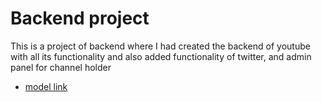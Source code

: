 # Backend project 
This is a project of backend where I had created the backend of youtube with all its functionality and also added functionality of twitter, and admin panel for channel holder
- [model link](https://app.eraser.io/workspace/RBNgh9DAdoQKAgZfZkP7?origin=share)